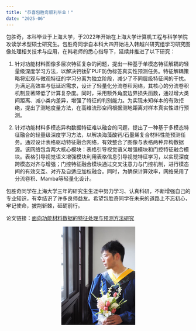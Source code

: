 ```yaml
---
title: "恭喜包胜奇顺利毕业！"
date: "2025-06"
---
```


包胜奇，本科毕业于上海大学，于2022年开始在上海大学计算机工程与科学学院攻读学术型硕士研究生。包胜奇同学自本科大四开始进入韩越兴研究组学习研究图像处理相关技术与应用，在韩老师的悉心指导下，延续并推进了以下研究：

1. 针对功能材料图像多层次特征复杂的问题，提出一种基于单模态特征解耦的轻量级深度学习方法，以解决钙钛矿PUF防伪标签真实性预测任务。特征解耦策略将宏观与微观特征的学习分离为独立阶段，减少了不同层级特征间的干扰。为满足高效率与低延迟需求，设计了轻量化分流卷积网络，其核心的分流卷积机制显著降低了计算复杂度。同时，采用额外角度边界损失函数，通过增大类间距离、减小类内差异，增强了特征的判别能力。为实现未知样本的有效拒绝，提出了测地度量方法，在高维流形空间根据测地距离对样本真实性进行预测。

2. 针对功能材料多模态异构数据特征难以融合的问题，提出了一种基于多模态特征融合的轻量级深度学习方法，以解决海藻酸钙/石墨烯复合材料性能预测任务。通过设计表格驱动特征融合网络，有效整合了图像与表格两种异构数据源。该网络包含两大核心模块：表格引导视觉语义增强模块和门控特征融合模块。表格引导视觉语义增强模块利用表格信息引导视觉特征学习，以实现深度跨模态对齐与增强；门控特征融合模块通过交叉注意力与门控机制，进行模态间的有效交互、对齐及自适应加权融合。同时，为确保计算效率，网络采用了分流卷积、Mamba等轻量化设计。

包胜奇同学在上海大学三年的研究生生涯中努力学习、认真科研，不断增强自己的专业知识，有幸结识了许多良师益友。希望包胜奇同学在未来的道路上不忘初心，牢记使命，披荆斩棘，砥砺前行。

论文链接：[面向功能材料数据的特征处理与预测方法研究](/paper/2025/22721545%e5%8c%85%e8%83%9c%e5%a5%87.pdf)

<p align="center">
  <img src="/images/indexPic/2025/bsq1.jpg" style="width:40%" />
</p>